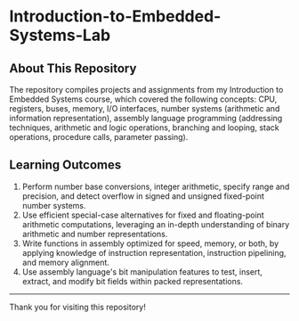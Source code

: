 # Introduction-to-Embedded-Systems-Lab

## About This Repository 
The repository compiles projects and assignments from my Introduction to Embedded Systems course, which covered the following concepts: CPU, registers, buses, memory, I/O interfaces, number systems (arithmetic and information representation), assembly language programming (addressing techniques, arithmetic and logic operations, branching and looping, stack operations, procedure calls, parameter passing). 

## Learning Outcomes
1. Perform number base conversions, integer arithmetic, specify range and precision, and detect overflow in signed and unsigned fixed-point number systems.
2. Use efficient special-case alternatives for fixed and floating-point arithmetic computations, leveraging an in-depth understanding of binary arithmetic and number representations.
3. Write functions in assembly optimized for speed, memory, or both, by applying knowledge of instruction representation, instruction pipelining, and memory alignment.
4. Use assembly language's bit manipulation features to test, insert, extract, and modify bit fields within packed representations.

---
Thank you for visiting this repository!

